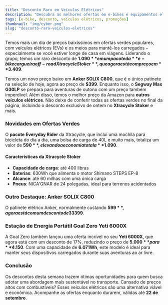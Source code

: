 ```yaml
---
title: "Desconto Raro em Veículos Elétricos"
description: "Descubra as melhores ofertas em e-bikes e equipamentos elétricos."
tags: [e-bike, desconto, veículos elétricos, promoções]
thumbnail: "img/cyber.png"
slug: "desconto-raro-veiculos-eletricos"
---
```


Temos mais um dia de preços baixíssimos em ofertas verdes populares, com veículos elétricos (EVs) e os meios para mantê-los carregados – especialmente se você estiver longe de casa em viagens. Liderando o grupo, temos um raro desconto de **$1.090** em um pacote da **e-bike cargueira off-road Xtracycle Stoker**, que agora está com preço em **$3.409**.

Temos um novo preço baixo em **Anker SOLIX C800**, que é o único patinete na seleção de hoje, agora ao preço de **$399**. Enquanto isso, o **Segway Max G30LP** se prepara para aventuras de outono com um preço também imperdível. Além disso, temos o melhor preço da Amazon para **outros veículos elétricos**. Não deixe de conferir todas as ofertas verdes no final da página, incluindo o desconto exclusivo de ontem no **Xtracycle Stoker** e mais.

### Novidades em Ofertas Verdes

O **pacote Everyday Rider** da Xtracycle, que inclui uma mochila para bicicleta do dia a dia, uma bolsa de carga de 40L e muito mais, totaliza um valor de **$590**, elevando a economia total a **$1.090**.

#### Características da Xtracycle Stoker

- **Capacidade de carga**: até 400 libras
- **Baterias**: 630Wh que alimenta o motor Shimano STEPS EP-8
- **Alcance**: até 60 milhas com uma única carga
- **Pneus**: NICA'GNAR de 24 polegadas, ideal para terrenos acidentados

### Outro Destaque: Anker SOLIX C800

O patinete elétrico Anker, normalmente custando **$599**, agora está com um desconto de 33%, totalizando **$399**. 

### Estação de Energia Portátil Goal Zero Yeti 6000X

A Goal Zero também lançou uma oferta incrível no seu **Yeti 6000X**, que agora está com um desconto de 17%, reduzindo o preço de **$5.000** para **$4.150**. Com uma capacidade de **6.071Wh**, este modelo é ideal para manter seus dispositivos carregados durante suas aventuras ao ar livre.

### Conclusão

Os descontos desta semana trazem ótimas oportunidades para quem busca adotar uma abordagem mais sustentável no transporte. Cansado de preços altos com combustíveis? Esses veículos elétricos são uma alternativa viável e econômica. Acompanhe as ofertas enquanto durarem, válidas até **22 de setembro**.
